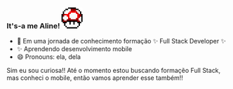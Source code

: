 ### It's-a me Aline! ![icone](Retro_Mushroom_-_Super_(3).PNG_24696.png)

- 🔭 Em uma jornada de conhecimento formação ✨ Full Stack Developer ✨
- ✨ Aprendendo desenvolvimento mobile
- 😄 Pronouns: ela, dela

Sim eu sou curiosa!! Até o momento estou  buscando formaçẽo Full Stack, mas conheci o mobile, então vamos aprender esse também!!


